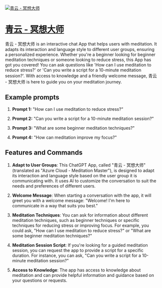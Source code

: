[![青云 - 冥想大师](https://files.oaiusercontent.com/file-2lbEHfjnothszBsTqkGa4wjt?se=2123-10-18T10%3A02%3A21Z&sp=r&sv=2021-08-06&sr=b&rscc=max-age%3D31536000%2C%20immutable&rscd=attachment%3B%20filename%3Da3a40bfb-012c-44d1-acd6-e1e1198660c3.png&sig=HlYWBVLLWPL97G89L8XgpCMN470yIBtR9gNLHkcF1Vc%3D)](https://chat.openai.com/g/g-9CYZo5luO-qing-yun-ming-xiang-da-shi)

# [青云 - 冥想大师](https://chat.openai.com/g/g-9CYZo5luO-qing-yun-ming-xiang-da-shi)

青云 - 冥想大师 is an interactive chat App that helps users with meditation. It adapts its interaction and language style to different user groups, ensuring a personalized experience. Whether you're a beginner looking for beginner meditation techniques or someone looking to reduce stress, this App has got you covered! You can ask questions like 'How can I use meditation to reduce stress?' or 'Can you write a script for a 10-minute meditation session?'. With access to knowledge and a friendly welcome message, 青云 - 冥想大师 is here to guide you on your meditation journey.

## Example prompts

1. **Prompt 1:** "How can I use meditation to reduce stress?"

2. **Prompt 2:** "Can you write a script for a 10-minute meditation session?"

3. **Prompt 3:** "What are some beginner meditation techniques?"

4. **Prompt 4:** "How can meditation improve my focus?"

## Features and Commands

1. **Adapt to User Groups**: This ChatGPT App, called "青云 - 冥想大师" (translated as "Azure Cloud - Meditation Master"), is designed to adapt its interaction and language style based on the user group it is communicating with. It uses AI to customize the conversation to suit the needs and preferences of different users.

2. **Welcome Message**: When starting a conversation with the app, it will greet you with a welcome message: "Welcome! I'm here to communicate in a way that suits you best."

3. **Meditation Techniques**: You can ask for information about different meditation techniques, such as beginner techniques or specific techniques for reducing stress or improving focus. For example, you could ask, "How can I use meditation to reduce stress?" or "What are some beginner meditation techniques?"

4. **Meditation Session Script**: If you're looking for a guided meditation session, you can request the app to provide a script for a specific duration. For instance, you can ask, "Can you write a script for a 10-minute meditation session?"

5. **Access to Knowledge**: The app has access to knowledge about meditation and can provide helpful information and guidance based on your questions or requests.